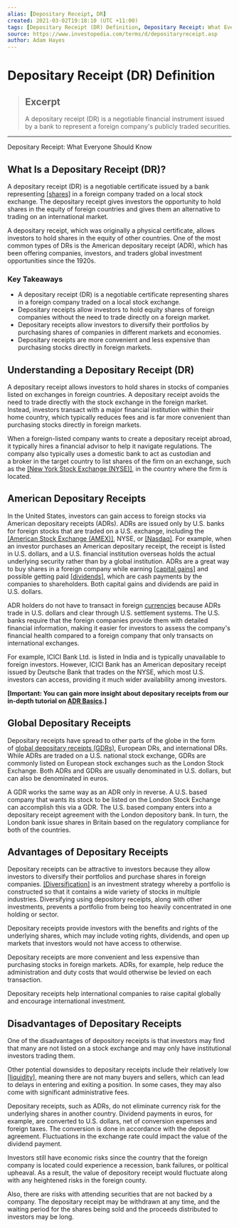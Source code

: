 ```yaml
---
alias: [Depositary Receipt, DR]
created: 2021-03-02T19:18:10 (UTC +11:00)
tags: [Depositary Receipt (DR) Definition, Depositary Receipt: What Everyone Should Know]
source: https://www.investopedia.com/terms/d/depositaryreceipt.asp
author: Adam Hayes
---
```


# Depositary Receipt (DR) Definition

> ## Excerpt
> A depositary receipt (DR) is a negotiable financial instrument issued by a bank to represent a foreign company's publicly traded securities.

---

Depositary Receipt: What Everyone Should Know
## What Is a Depositary Receipt (DR)?

A depositary receipt (DR) is a negotiable certificate issued by a bank representing [[shares]](https://www.investopedia.com/terms/s/shares.asp) in a foreign company traded on a local stock exchange. The depositary receipt gives investors the opportunity to hold shares in the equity of foreign countries and gives them an alternative to trading on an international market.

A depositary receipt, which was originally a physical certificate, allows investors to hold shares in the equity of other countries. One of the most common types of DRs is the American depositary receipt (ADR), which has been offering companies, investors, and traders global investment opportunities since the 1920s.

### Key Takeaways

-   A depositary receipt (DR) is a negotiable certificate representing shares in a foreign company traded on a local stock exchange.
-   Depositary receipts allow investors to hold equity shares of foreign companies without the need to trade directly on a foreign market.
-   Depositary receipts allow investors to diversify their portfolios by purchasing shares of companies in different markets and economies.
-   Depositary receipts are more convenient and less expensive than purchasing stocks directly in foreign markets.

## Understanding a Depositary Receipt (DR)

A depositary receipt allows investors to hold shares in stocks of companies listed on exchanges in foreign countries. A depositary receipt avoids the need to trade directly with the stock exchange in the foreign market. Instead, investors transact with a major financial institution within their home country, which typically reduces fees and is far more convenient than purchasing stocks directly in foreign markets.

When a foreign-listed company wants to create a depositary receipt abroad, it typically hires a financial advisor to help it navigate regulations. The company also typically uses a domestic bank to act as custodian and a broker in the target country to list shares of the firm on an exchange, such as the [[New York Stock Exchange (NYSE)]](https://www.investopedia.com/terms/n/nyse.asp), in the country where the firm is located.

## American Depositary Receipts

In the United States, investors can gain access to foreign stocks via American depositary receipts (ADRs). ADRs are issued only by U.S. banks for foreign stocks that are traded on a U.S. exchange, including the [[American Stock Exchange (AMEX)]](https://www.investopedia.com/terms/a/amex.asp), NYSE, or [[Nasdaq]](https://www.investopedia.com/terms/n/nasdaq.asp). For example, when an investor purchases an American depositary receipt, the receipt is listed in U.S. dollars, and a U.S. financial institution overseas holds the actual underlying security rather than by a global institution. ADRs are a great way to buy shares in a foreign company while earning [[capital gains]](https://www.investopedia.com/terms/c/capitalgain.asp) and possible getting paid [[dividends]](https://www.investopedia.com/terms/d/dividend.asp), which are cash payments by the companies to shareholders. Both capital gains and dividends are paid in U.S. dollars.

ADR holders do not have to transact in foreign [currencies](https://www.investopedia.com/terms/c/currency.asp) because ADRs trade in U.S. dollars and clear through U.S. settlement systems. The U.S. banks require that the foreign companies provide them with detailed financial information, making it easier for investors to assess the company's financial health compared to a foreign company that only transacts on international exchanges.

For example, ICICI Bank Ltd. is listed in India and is typically unavailable to foreign investors. However, ICICI Bank has an American depositary receipt issued by Deutsche Bank that trades on the NYSE, which most U.S. investors can access, providing it much wider availability among investors.

**\[Important: You can gain more insight about depositary receipts from our in-depth tutorial on [ADR Basics](https://www.investopedia.com/terms/a/adr.asp).\]**

## Global Depositary Receipts

Depositary receipts have spread to other parts of the globe in the form of [global depositary receipts (GDRs)](https://www.investopedia.com/terms/g/gdr.asp), European DRs, and international DRs. While ADRs are traded on a U.S. national stock exchange, GDRs are commonly listed on European stock exchanges such as the London Stock Exchange. Both ADRs and GDRs are usually denominated in U.S. dollars, but can also be denominated in euros.

A GDR works the same way as an ADR only in reverse. A U.S. based company that wants its stock to be listed on the London Stock Exchange can accomplish this via a GDR. The U.S. based company enters into a depositary receipt agreement with the London depository bank. In turn, the London bank issue shares in Britain based on the regulatory compliance for both of the countries.

## Advantages of Depositary Receipts

Depositary receipts can be attractive to investors because they allow investors to diversify their portfolios and purchase shares in foreign companies. [[Diversification]](https://www.investopedia.com/terms/d/diversification.asp) is an investment strategy whereby a portfolio is constructed so that it contains a wide variety of stocks in multiple industries. Diversifying using depository receipts, along with other investments, prevents a portfolio from being too heavily concentrated in one holding or sector.

Depositary receipts provide investors with the benefits and rights of the underlying shares, which may include voting rights, dividends, and open up markets that investors would not have access to otherwise.

Depositary receipts are more convenient and less expensive than purchasing stocks in foreign markets. ADRs, for example, help reduce the administration and duty costs that would otherwise be levied on each transaction.

Depositary receipts help international companies to raise capital globally and encourage international investment.

## Disadvantages of Depositary Receipts

One of the disadvantages of depository receipts is that investors may find that many are not listed on a stock exchange and may only have institutional investors trading them.

Other potential downsides to depositary receipts include their relatively low [[liquidity]](https://www.investopedia.com/terms/l/liquidity.asp), meaning there are not many buyers and sellers, which can lead to delays in entering and exiting a position. In some cases, they may also come with significant administrative fees.

Depositary receipts, such as ADRs, do not eliminate currency risk for the underlying shares in another country. Dividend payments in euros, for example, are converted to U.S. dollars, net of conversion expenses and foreign taxes. The conversion is done in accordance with the deposit agreement. Fluctuations in the exchange rate could impact the value of the dividend payment.

Investors still have economic risks since the country that the foreign company is located could experience a recession, bank failures, or political upheaval. As a result, the value of depository receipt would fluctuate along with any heightened risks in the foreign county.

Also, there are risks with attending securities that are not backed by a company. The depositary receipt may be withdrawn at any time, and the waiting period for the shares being sold and the proceeds distributed to investors may be long.
